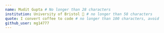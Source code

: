 ```yaml
---
name: Mudit Gupta # No longer than 28 characters
institution: University of Bristol 🚩 # no longer than 58 characters
quote: I convert coffee to code # no longer than 100 characters, avoid using quotes(") to guarantee the format remains the same.
github_user: mg14777
---
```

